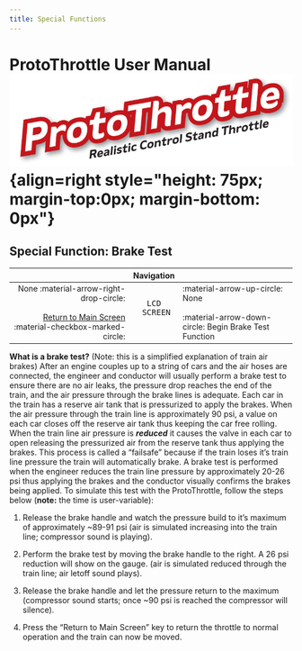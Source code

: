 ```yaml
---
title: Special Functions
---
```

# ProtoThrottle User Manual ![](img/pt-logo.png){align=right style="height: 75px; margin-top:0px; margin-bottom: 0px"}

## Special Function: Brake Test

|     | Navigation |     |
|----:|:----------:|:----|
|None :material-arrow-right-drop-circle:<br><br>[Return to Main Screen](manual.md#main-screen) :material-checkbox-marked-circle:|<pre class="screen">LCD<br> SCREEN <br></pre>|:material-arrow-up-circle: None<br><br>:material-arrow-down-circle: Begin Brake Test Function|

**What is a brake test?** (Note: this is a simplified explanation of train air brakes)
After an engine couples up to a string of cars and the air hoses are connected, the engineer and conductor will usually
perform a brake test to ensure there are no air leaks, the pressure drop reaches the end of the train, and the air pressure
through the brake lines is adequate. Each car in the train has a reserve air tank that is pressurized to apply the brakes.
When the air pressure through the train line is approximately 90 psi, a value on each car closes off the reserve air tank
thus keeping the car free rolling. When the train line air pressure is ***reduced*** it causes the valve in each car to open
releasing the pressurized air from the reserve tank thus applying the brakes. This process is called a “failsafe” because
if the train loses it’s train line pressure the train will automatically brake. A brake test is performed when the engineer
reduces the train line pressure by approximately 20-26 psi thus applying the brakes and the conductor visually confirms
the brakes being applied. To simulate this test with the ProtoThrottle, follow the steps below (**note:** the time is user-variable):

1. Release the brake handle and watch the pressure build to it’s maximum of approximately ~89-91 psi (air is simulated increasing into the train line; compressor sound is playing).

2. Perform the brake test by moving the brake handle to the right. A 26 psi reduction will show on the gauge. (air is simulated reduced through the train line; air letoff sound plays).

1. Release the brake handle and let the pressure return to the maximum (compressor sound starts; once ~90 psi is reached the compressor will silence).

1. Press the “Return to Main Screen” key to return the throttle to normal operation and the train can now be moved.
